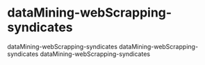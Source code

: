 # dataMining-webScrapping-syndicates
dataMining-webScrapping-syndicates
dataMining-webScrapping-syndicates
dataMining-webScrapping-syndicates
